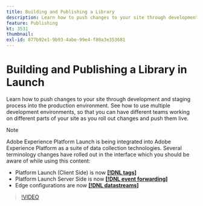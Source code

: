 ```yaml
---
title: Building and Publishing a Library
description: Learn how to push changes to your site through development and staging process into the production environment.  See how to use multiple development environments, so that you can have different teams working on different parts of your site as you roll out changes and push them live.
feature: Publishing
kt: 3531
thumbnail:
exl-id: 877b92e1-9b93-4abe-99e4-f80a3e353681
---
```

# Building and Publishing a Library in Launch

Learn how to push changes to your site through development and staging process into the production environment.  See how to use multiple development environments, so that you can have different teams working on different parts of your site as you roll out changes and push them live.

>[!NOTE]
>
>Adobe Experience Platform Launch is being integrated into Adobe Experience Platform as a suite of data collection technologies. Several terminology changes have rolled out in the interface which you should be aware of while using this content:
>
> * Platform Launch (Client Side) is now **[[!DNL tags]](https://experienceleague.adobe.com/docs/launch/using/home.html)** 
> * Platform Launch Server Side is now **[[!DNL event forwarding]](https://experienceleague.adobe.com/docs/launch/using/server-side-info/server-side-overview.html)** 
> * Edge configurations  are now **[[!DNL datastreams]](https://experienceleague.adobe.com/docs/experience-platform/edge/fundamentals/datastreams.html)**

>[!VIDEO](https://video.tv.adobe.com/v/28731/?quality=12&learn=on)
